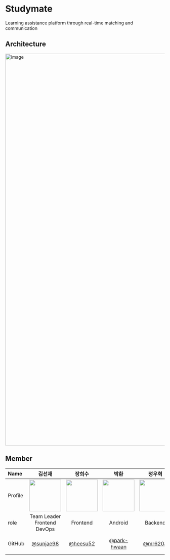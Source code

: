# Studymate
Learning assistance platform through real-time matching and communication

## Architecture
<img width="1238" alt="image" src="https://github.com/TUK2024CD-Studymate/.github/assets/83015089/a1266ff9-27f6-4126-ba5f-061c87ca48a8">

## Member
| Name    |                   <center>김선재</center>                   |                    <center>장희수</center>                    |                   <center>박환</center>                   |                 <center>정우혁</center>                 |                     <center>최지혜</center>                     |
| :------ | :---------------------------------------------------------: | :-----------------------------------------------------------: | :---------------------------------------------------------: | :-----------------------------------------------------: | :-------------------------------------------------------------: |
| Profile | <img src="https://github.com/2023WB-TeamB/Backend/assets/154852834/0fd13847-9bf0-4987-8ba0-8cbf4200ff3a" width="100" height="100">  |   <img src="https://github.com/TUK2024CD-Studymate/.github/assets/77227728/2b28a6d4-6d69-454f-9e1e-c08d641b670f" width="100" height="100">  | <img src="https://github.com/TUK2024CD-Studymate/.github/assets/83015089/6fad64e1-b48c-4107-889f-c7ed00876c35" width="100" height="100">   | <img src="https://github.com/TUK2024CD-Studymate/.github/assets/83015089/525fdd33-3323-488a-a4c3-7d51dbf9c95a" width="100" height="100">  |  <img src="https://avatars.githubusercontent.com/u/87265951?v=4"  width="100" height="100">|
| role    |                 <center>Team Leader<br> Frontend<br> DevOps</center>                  |                  <center> Frontend </center>                  |                 <center> Android </center>                 |               <center> Backend </center>               |                   <center> Backend </center>                    |
| GitHub  | <center>[@sunjae98](https://github.com/sunjae98)</center> | &nbsp;&nbsp;<center>[@heesu52](https://github.com/heesu52)</center>&nbsp;&nbsp; | <center>[@park-hwaan](https://github.com/park-hwaan)</center> | &nbsp;&nbsp;<center>[@mr6208](https://github.com/mr6208)</center>&nbsp;&nbsp; | &nbsp;&nbsp;<center>[@jihye1006](https://github.com/jihye1006)</center>&nbsp;&nbsp; |
